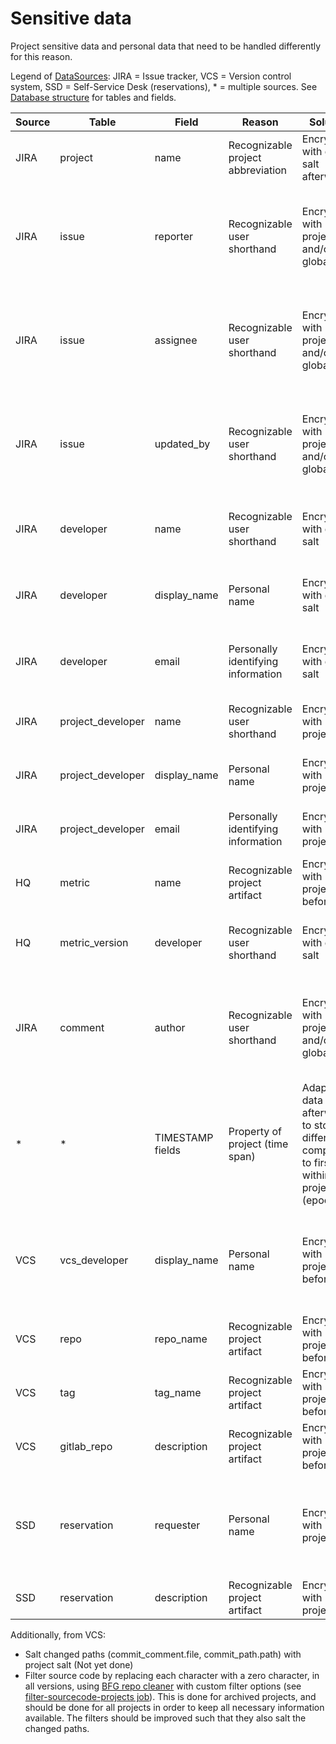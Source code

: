 # Sensitive data

Project sensitive data and personal data that need to be handled
differently for this reason.

Legend of [DataSources](DataSources.md): JIRA = Issue tracker,
VCS = Version control system, SSD = Self-Service Desk (reservations), \*
= multiple sources. See [Database
structure](Database_structure.md) for tables and fields.

| Source | Table             | Field            | Reason                             | Solution                                                                                    | Status                                                             |
|--------|-------------------|------------------|------------------------------------|---------------------------------------------------------------------------------------------|--------------------------------------------------------------------|
| JIRA   | project           | name             | Recognizable project abbreviation  | Encrypt with global salt afterward                                                          | Not yet done                                                       |
| JIRA   | issue             | reporter         | Recognizable user shorthand        | Encrypt with project and/or global salt                                                     | Run task during import, or manual global encryption step afterward |
| JIRA   | issue             | assignee         | Recognizable user shorthand        | Encrypt with project and/or global salt                                                     | Run task during import, or manual global encryption step afterward |
| JIRA   | issue             | updated_by       | Recognizable user shorthand        | Encrypt with project and/or global salt                                                     | Run task during import, or manual global encryption step afterward |
| JIRA   | developer         | name             | Recognizable user shorthand        | Encrypt with global salt                                                                    | Manual global encryption step afterward                            |
| JIRA   | developer         | display_name     | Personal name                      | Encrypt with global salt                                                                    | Manual global encryption step afterward                            |
| JIRA   | developer         | email            | Personally identifying information | Encrypt with global salt                                                                    | Manual global encryption step afterward                            |
| JIRA   | project_developer | name             | Recognizable user shorthand        | Encrypt with project salt                                                                   | Automatic during developer imports                                 |
| JIRA   | project_developer | display_name     | Personal name                      | Encrypt with project salt                                                                   | Automatic during developer imports                                 |
| JIRA   | project_developer | email            | Personally identifying information | Encrypt with project salt                                                                   | Automatic during developer imports                                 |
| HQ     | metric            | name             | Recognizable project artifact      | Encrypt with project salt beforehand                                                        | Not yet done                                                       |
| HQ     | metric_version    | developer        | Recognizable user shorthand        | Encrypt with global salt                                                                    | Manual global encryption step afterward                            |
| JIRA   | comment           | author           | Recognizable user shorthand        | Encrypt with project and/or global salt                                                     | Run task during import, or manual global encryption step afterward |
| \*     | \*                | TIMESTAMP fields | Property of project (time span)    | Adapt all data afterward to store differences compared to first date within project (epoch) | Not yet done                                                       |
| VCS    | vcs_developer     | display_name     | Personal name                      | Encrypt with project salt beforehand                                                        | Run task during import, or manual global encryption step afterward |
| VCS    | repo              | repo_name        | Recognizable project artifact      | Encrypt with project salt beforehand                                                        | Not yet done                                                       |
| VCS    | tag               | tag_name         | Recognizable project artifact      | Encrypt with project salt beforehand                                                        | Not yet done                                                       |
| VCS    | gitlab_repo       | description      | Recognizable project artifact      | Encrypt with project salt beforehand                                                        | Not yet done                                                       |
| SSD    | reservation       | requester        | Personal name                      | Encrypt with project salt                                                                   | Run task during import, or manual global encryption step afterward |
| SSD    | reservation       | description      | Recognizable project artifact      | Encrypt with project salt                                                                   | Not yet done                                                       |

Additionally, from VCS:

-   Salt changed paths (commit_comment.file, commit_path.path) with
    project salt (Not yet done)
-   Filter source code by replacing each character with a zero
    character, in all versions, using [BFG repo
    cleaner](https://rtyley.github.io/bfg-repo-cleaner/) with custom
    filter options (see [filter-sourcecode-projects
    job](http://www.jenkins.example:8080/view/GROS/job/filter-sourcecode-projects/)).
    This is done for archived projects, and should be done for all
    projects in order to keep all necessary information available. The
    filters should be improved such that they also salt the changed
    paths.
